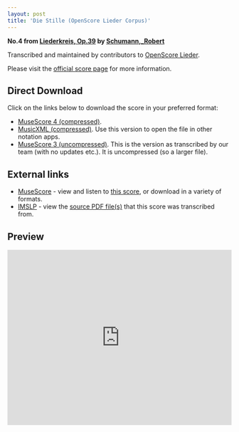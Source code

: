 ```yaml
---
layout: post
title: 'Die Stille (OpenScore Lieder Corpus)'
---
```


__No.4 from [Liederkreis, Op.39](https://fourscoreandmore.org/OpenScore/Schumann%2C_Robert/Liederkreis%2C_Op.39/) by [Schumann,_Robert](https://fourscoreandmore.org/OpenScore/Schumann%2C_Robert)__

Transcribed and maintained by contributors to [OpenScore Lieder].

Please visit the [official score page] for more information.

[official score page]: https://musescore.com/openscore-lieder-corpus/scores/4987633
[OpenScore Lieder]: https://musescore.com/openscore-lieder-corpus

## Direct Download

Click on the links below to download the score in your preferred format:
- [MuseScore 4 (compressed)](https://fourscoreandmore.org/OpenScore/Schumann%2C_Robert/Liederkreis%2C_Op.39/04_Die_Stille.mscz).
- [MusicXML (compressed)](https://fourscoreandmore.org/OpenScore/Schumann%2C_Robert/Liederkreis%2C_Op.39/04_Die_Stille.mxl). Use this version to open the file in other notation apps.
- [MuseScore 3 (uncompressed)](https://raw.githubusercontent.com/OpenScore/Lieder/refs/heads/main/scores/Schumann%2C_Robert/Liederkreis%2C_Op.39/04_Die_Stille/lc4987633.mscx). This is the version as transcribed by our team (with no updates etc.). It is uncompressed (so a larger file).

## External links

- [MuseScore] - view and listen to [this score][MuseScore], or download in a variety of formats.
- [IMSLP] - view the [source PDF file(s)][IMSLP] that this score was transcribed from.

[MuseScore]: https://musescore.com/score/4987633
[IMSLP]: https://imslp.org/wiki/Special:ReverseLookup/270920

## Preview

<iframe width="100%" height="394" src="https://musescore.com/openscore-lieder-corpus/scores/4987633/embed" frameborder="0" allowfullscreen allow="autoplay; fullscreen"></iframe>
